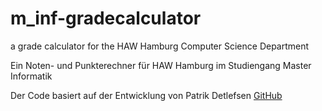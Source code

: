 m_inf-gradecalculator
=====================

a grade calculator for the HAW Hamburg Computer Science Department

Ein Noten- und Punkterechner für HAW Hamburg im Studiengang Master Informatik

Der Code basiert auf der Entwicklung von Patrik Detlefsen <a href="https://github.com/patrickdet/haw-ai-gradecalculator">GitHub</a>
